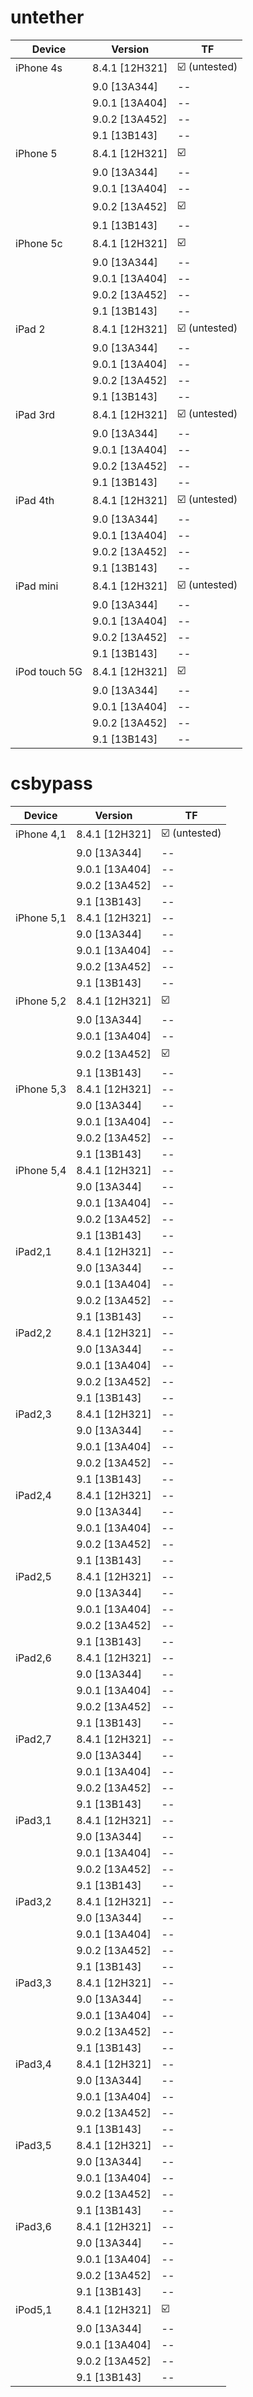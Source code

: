 # untether

| Device | Version | TF |  
|---------|----------|-----|  
| iPhone 4s | 8.4.1 [12H321] | ☑️ (untested) |  
|  | 9.0 [13A344] | -- |  
|  | 9.0.1 [13A404] | -- |  
|  | 9.0.2 [13A452] | -- |  
|  | 9.1 [13B143] | -- |  
| iPhone 5 | 8.4.1 [12H321] | ☑️ |  
|  | 9.0 [13A344] | -- |  
|  | 9.0.1 [13A404] | -- |  
|  | 9.0.2 [13A452] | ☑️ |  
|  | 9.1 [13B143] | -- |  
| iPhone 5c | 8.4.1 [12H321] | ☑️ |  
|  | 9.0 [13A344] | -- |  
|  | 9.0.1 [13A404] | -- |  
|  | 9.0.2 [13A452] | -- |  
|  | 9.1 [13B143] | -- |  
| iPad 2 | 8.4.1 [12H321] | ☑️ (untested) |  
|  | 9.0 [13A344] | -- |  
|  | 9.0.1 [13A404] | -- |  
|  | 9.0.2 [13A452] | -- |  
|  | 9.1 [13B143] | -- |  
| iPad 3rd | 8.4.1 [12H321] | ☑️ (untested) |  
|  | 9.0 [13A344] | -- |  
|  | 9.0.1 [13A404] | -- |  
|  | 9.0.2 [13A452] | -- |  
|  | 9.1 [13B143] | -- |  
| iPad 4th | 8.4.1 [12H321] | ☑️ (untested) |  
|  | 9.0 [13A344] | -- |  
|  | 9.0.1 [13A404] | -- |  
|  | 9.0.2 [13A452] | -- |  
|  | 9.1 [13B143] | -- |  
| iPad mini | 8.4.1 [12H321] | ☑️ (untested) |  
|  | 9.0 [13A344] | -- |  
|  | 9.0.1 [13A404] | -- |  
|  | 9.0.2 [13A452] | -- |  
|  | 9.1 [13B143] | -- |  
| iPod touch 5G | 8.4.1 [12H321] | ☑️ |  
|  | 9.0 [13A344] | -- |  
|  | 9.0.1 [13A404] | -- |  
|  | 9.0.2 [13A452] | -- |  
|  | 9.1 [13B143] | -- |  

# csbypass

| Device | Version | TF |  
|---------|----------|-----|  
| iPhone 4,1 | 8.4.1 [12H321] | ☑️ (untested) |  
|  | 9.0 [13A344] | -- |  
|  | 9.0.1 [13A404] | -- |  
|  | 9.0.2 [13A452] | -- |  
|  | 9.1 [13B143] | -- |  
| iPhone 5,1 | 8.4.1 [12H321] | -- |  
|  | 9.0 [13A344] | -- |  
|  | 9.0.1 [13A404] | -- |  
|  | 9.0.2 [13A452] | -- |  
|  | 9.1 [13B143] | -- |  
| iPhone 5,2 | 8.4.1 [12H321] | ☑️ |  
|  | 9.0 [13A344] | -- |  
|  | 9.0.1 [13A404] | -- |  
|  | 9.0.2 [13A452] | ☑️ |  
|  | 9.1 [13B143] | -- |  
| iPhone 5,3 | 8.4.1 [12H321] | -- |  
|  | 9.0 [13A344] | -- |  
|  | 9.0.1 [13A404] | -- |  
|  | 9.0.2 [13A452] | -- |  
|  | 9.1 [13B143] | -- |  
| iPhone 5,4 | 8.4.1 [12H321] | -- |  
|  | 9.0 [13A344] | -- |  
|  | 9.0.1 [13A404] | -- |  
|  | 9.0.2 [13A452] | -- |  
|  | 9.1 [13B143] | -- |  
| iPad2,1 | 8.4.1 [12H321] | -- |  
|  | 9.0 [13A344] | -- |  
|  | 9.0.1 [13A404] | -- |  
|  | 9.0.2 [13A452] | -- |  
|  | 9.1 [13B143] | -- |  
| iPad2,2 | 8.4.1 [12H321] | -- |  
|  | 9.0 [13A344] | -- |  
|  | 9.0.1 [13A404] | -- |  
|  | 9.0.2 [13A452] | -- |  
|  | 9.1 [13B143] | -- |  
| iPad2,3 | 8.4.1 [12H321] | -- |  
|  | 9.0 [13A344] | -- |  
|  | 9.0.1 [13A404] | -- |  
|  | 9.0.2 [13A452] | -- |  
|  | 9.1 [13B143] | -- |  
| iPad2,4 | 8.4.1 [12H321] | -- |  
|  | 9.0 [13A344] | -- |  
|  | 9.0.1 [13A404] | -- |  
|  | 9.0.2 [13A452] | -- |  
|  | 9.1 [13B143] | -- |  
| iPad2,5 | 8.4.1 [12H321] | -- |  
|  | 9.0 [13A344] | -- |  
|  | 9.0.1 [13A404] | -- |  
|  | 9.0.2 [13A452] | -- |  
|  | 9.1 [13B143] | -- |  
| iPad2,6 | 8.4.1 [12H321] | -- |  
|  | 9.0 [13A344] | -- |  
|  | 9.0.1 [13A404] | -- |  
|  | 9.0.2 [13A452] | -- |  
|  | 9.1 [13B143] | -- |  
| iPad2,7 | 8.4.1 [12H321] | -- |  
|  | 9.0 [13A344] | -- |  
|  | 9.0.1 [13A404] | -- |  
|  | 9.0.2 [13A452] | -- |  
|  | 9.1 [13B143] | -- |  
| iPad3,1 | 8.4.1 [12H321] | -- |  
|  | 9.0 [13A344] | -- |  
|  | 9.0.1 [13A404] | -- |  
|  | 9.0.2 [13A452] | -- |  
|  | 9.1 [13B143] | -- |  
| iPad3,2 | 8.4.1 [12H321] | -- |  
|  | 9.0 [13A344] | -- |  
|  | 9.0.1 [13A404] | -- |  
|  | 9.0.2 [13A452] | -- |  
|  | 9.1 [13B143] | -- |  
| iPad3,3 | 8.4.1 [12H321] | -- |  
|  | 9.0 [13A344] | -- |  
|  | 9.0.1 [13A404] | -- |  
|  | 9.0.2 [13A452] | -- |  
|  | 9.1 [13B143] | -- |  
| iPad3,4 | 8.4.1 [12H321] | -- |  
|  | 9.0 [13A344] | -- |  
|  | 9.0.1 [13A404] | -- |  
|  | 9.0.2 [13A452] | -- |  
|  | 9.1 [13B143] | -- |  
| iPad3,5 | 8.4.1 [12H321] | -- |  
|  | 9.0 [13A344] | -- |  
|  | 9.0.1 [13A404] | -- |  
|  | 9.0.2 [13A452] | -- |  
|  | 9.1 [13B143] | -- |  
| iPad3,6 | 8.4.1 [12H321] | -- |  
|  | 9.0 [13A344] | -- |  
|  | 9.0.1 [13A404] | -- |  
|  | 9.0.2 [13A452] | -- |  
|  | 9.1 [13B143] | -- |  
| iPod5,1 | 8.4.1 [12H321] | ☑️ |  
|  | 9.0 [13A344] | -- |  
|  | 9.0.1 [13A404] | -- |  
|  | 9.0.2 [13A452] | -- |  
|  | 9.1 [13B143] | -- |  
